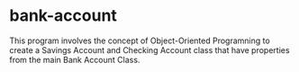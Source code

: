 # bank-account

This program involves the concept of Object-Oriented Programning to create a Savings Account and Checking Account class that have properties from the main Bank Account Class.  
